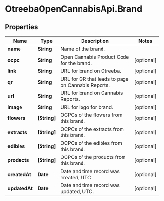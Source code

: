 # OtreebaOpenCannabisApi.Brand

## Properties
Name | Type | Description | Notes
------------ | ------------- | ------------- | -------------
**name** | **String** | Name of the brand. | 
**ocpc** | **String** | Open Cannabis Product Code for the brand. | [optional] 
**link** | **String** | URL for brand on Otreeba. | [optional] 
**qr** | **String** | URL for QR that leads to page on Cannabis Reports. | [optional] 
**url** | **String** | URL for brand on Cannabis Reports. | [optional] 
**image** | **String** | URL for logo for brand. | [optional] 
**flowers** | **[String]** | OCPCs of the flowers from this brand. | [optional] 
**extracts** | **[String]** | OCPCs of the extracts from this brand. | [optional] 
**edibles** | **[String]** | OCPCs of the edibles from this brand. | [optional] 
**products** | **[String]** | OCPCs of the products from this brand. | [optional] 
**createdAt** | **Date** | Date and time record was created, UTC. | [optional] 
**updatedAt** | **Date** | Date and time record was updated, UTC. | [optional] 



